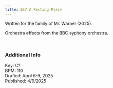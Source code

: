 ```yaml
---
title: 057 A Resting Place
---
```


Written for the family of Mr. Warner (2025). 

Orchestra effects from the BBC syphony orchestra.

<br /> 

### Additional Info

Key: C? \
BPM: 110 \
Drafted: April 6-9, 2025 \
Published: 4/9/2025

